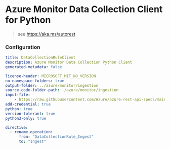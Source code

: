 # Azure Monitor Data Collection Client for Python

> see https://aka.ms/autorest

### Configuration

```yaml
title: DataCollectionRuleClient
description: Azure Monitor Data Collection Python Client
generated-metadata: false

license-header: MICROSOFT_MIT_NO_VERSION
no-namespace-folders: true
output-folder: ../azure/monitor/ingestion
source-code-folder-path: ./azure/monitor/ingestion
input-file: 
    - https://raw.githubusercontent.com/Azure/azure-rest-api-specs/main/specification/monitor/data-plane/ingestion/preview/2021-11-01-preview/DataCollectionRules.json
add-credential: true
python: true
version-tolerant: true
python3-only: true
```

```yaml
directive:
  - rename-operation:
      from: "DataCollectionRule_Ingest"
      to: "Ingest"
```
